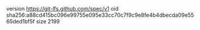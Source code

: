version https://git-lfs.github.com/spec/v1
oid sha256:a88cd415bc096e99755e095e33cc70c7f9c9e8fe4b4dbecda09e5565ded1bf5f
size 2199
